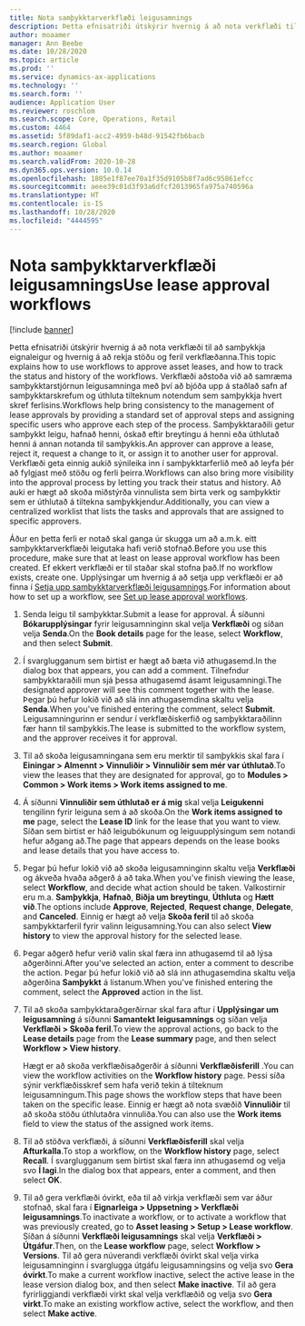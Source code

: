 ```yaml
---
title: Nota samþykktarverkflæði leigusamnings
description: Þetta efnisatriði útskýrir hvernig á að nota verkflæði til að samþykkja eignaleigur og hvernig á að rekja stöðu og feril verkflæðanna.
author: moaamer
manager: Ann Beebe
ms.date: 10/28/2020
ms.topic: article
ms.prod: ''
ms.service: dynamics-ax-applications
ms.technology: ''
ms.search.form: ''
audience: Application User
ms.reviewer: roschlom
ms.search.scope: Core, Operations, Retail
ms.custom: 4464
ms.assetid: 5f89daf1-acc2-4959-b48d-91542fb6bacb
ms.search.region: Global
ms.author: moaamer
ms.search.validFrom: 2020-10-28
ms.dyn365.ops.version: 10.0.14
ms.openlocfilehash: 1805e1f87ee70a1f35d9105b8f7ad6c95861efcc
ms.sourcegitcommit: aeee39c01d3f93a6dfcf2013965fa975a740596a
ms.translationtype: HT
ms.contentlocale: is-IS
ms.lasthandoff: 10/28/2020
ms.locfileid: "4444595"
---
```

# <a name="use-lease-approval-workflows"></a><span data-ttu-id="2bb7d-103">Nota samþykktarverkflæði leigusamnings</span><span class="sxs-lookup"><span data-stu-id="2bb7d-103">Use lease approval workflows</span></span>

[!include [banner](../includes/banner.md)]

<span data-ttu-id="2bb7d-104">Þetta efnisatriði útskýrir hvernig á að nota verkflæði til að samþykkja eignaleigur og hvernig á að rekja stöðu og feril verkflæðanna.</span><span class="sxs-lookup"><span data-stu-id="2bb7d-104">This topic explains how to use workflows to approve asset leases, and how to track the status and history of the workflows.</span></span> <span data-ttu-id="2bb7d-105">Verkflæði aðstoða við að samræma samþykktarstjórnun leigusamninga með því að bjóða upp á staðlað safn af samþykktarskrefum og úthluta tilteknum notendum sem samþykkja hvert skref ferlisins.</span><span class="sxs-lookup"><span data-stu-id="2bb7d-105">Workflows help bring consistency to the management of lease approvals by providing a standard set of approval steps and assigning specific users who approve each step of the process.</span></span> <span data-ttu-id="2bb7d-106">Samþykktaraðili getur samþykkt leigu, hafnað henni, óskað eftir breytingu á henni eða úthlutað henni á annan notanda til samþykkis.</span><span class="sxs-lookup"><span data-stu-id="2bb7d-106">An approver can approve a lease, reject it, request a change to it, or assign it to another user for approval.</span></span> <span data-ttu-id="2bb7d-107">Verkflæði geta einnig aukið sýnileika inn í samþykktarferlið með að leyfa þér að fylgjast með stöðu og ferli þeirra.</span><span class="sxs-lookup"><span data-stu-id="2bb7d-107">Workflows can also bring more visibility into the approval process by letting you track their status and history.</span></span> <span data-ttu-id="2bb7d-108">Að auki er hægt að skoða miðstýrða vinnulista sem birta verk og samþykktir sem er úthlutað á tiltekna samþykkjendur.</span><span class="sxs-lookup"><span data-stu-id="2bb7d-108">Additionally, you can view a centralized worklist that lists the tasks and approvals that are assigned to specific approvers.</span></span>

<span data-ttu-id="2bb7d-109">Áður en þetta ferli er notað skal ganga úr skugga um að a.m.k. eitt samþykktarverkflæði leigutaka hafi verið stofnað.</span><span class="sxs-lookup"><span data-stu-id="2bb7d-109">Before you use this procedure, make sure that at least on lease approval workflow has been created.</span></span> <span data-ttu-id="2bb7d-110">Ef ekkert verkflæði er til staðar skal stofna það.</span><span class="sxs-lookup"><span data-stu-id="2bb7d-110">If no workflow exists, create one.</span></span> <span data-ttu-id="2bb7d-111">Upplýsingar um hvernig á að setja upp verkflæði er að finna í [Setja upp samþykktarverkflæði leigusamnings](set-up-lease-wrkflw.md).</span><span class="sxs-lookup"><span data-stu-id="2bb7d-111">For information about how to set up a workflow, see [Set up lease approval workflows](set-up-lease-wrkflw.md).</span></span>

1. <span data-ttu-id="2bb7d-112">Senda leigu til samþykktar.</span><span class="sxs-lookup"><span data-stu-id="2bb7d-112">Submit a lease for approval.</span></span> <span data-ttu-id="2bb7d-113">Á síðunni **Bókarupplýsingar** fyrir leigusamninginn skal velja **Verkflæði** og síðan velja **Senda**.</span><span class="sxs-lookup"><span data-stu-id="2bb7d-113">On the **Book details** page for the lease, select **Workflow**, and then select **Submit**.</span></span>
2. <span data-ttu-id="2bb7d-114">Í svarglugganum sem birtist er hægt að bæta við athugasemd.</span><span class="sxs-lookup"><span data-stu-id="2bb7d-114">In the dialog box that appears, you can add a comment.</span></span> <span data-ttu-id="2bb7d-115">Tilnefndur samþykktaraðili mun sjá þessa athugasemd ásamt leigusamningi.</span><span class="sxs-lookup"><span data-stu-id="2bb7d-115">The designated approver will see this comment together with the lease.</span></span> <span data-ttu-id="2bb7d-116">Þegar þú hefur lokið við að slá inn athugasemdina skaltu velja **Senda**.</span><span class="sxs-lookup"><span data-stu-id="2bb7d-116">When you've finished entering the comment, select **Submit**.</span></span> <span data-ttu-id="2bb7d-117">Leigusamningurinn er sendur í verkflæðiskerfið og samþykktaraðilinn fær hann til samþykkis.</span><span class="sxs-lookup"><span data-stu-id="2bb7d-117">The lease is submitted to the workflow system, and the approver receives it for approval.</span></span>
3. <span data-ttu-id="2bb7d-118">Til að skoða leigusamningana sem eru merktir til samþykkis skal fara í **Einingar \> Almennt \> Vinnuliðir \> Vinnuliðir sem mér var úthlutað**.</span><span class="sxs-lookup"><span data-stu-id="2bb7d-118">To view the leases that they are designated for approval, go to **Modules \> Common \> Work items \> Work items assigned to me**.</span></span>
4. <span data-ttu-id="2bb7d-119">Á síðunni **Vinnuliðir sem úthlutað er á mig** skal velja **Leigukenni** tengilinn fyrir leiguna sem á að skoða.</span><span class="sxs-lookup"><span data-stu-id="2bb7d-119">On the **Work items assigned to me** page, select the **Lease ID** link for the lease that you want to view.</span></span> <span data-ttu-id="2bb7d-120">Síðan sem birtist er háð leigubókunum og leiguupplýsingum sem notandi hefur aðgang að.</span><span class="sxs-lookup"><span data-stu-id="2bb7d-120">The page that appears depends on the lease books and lease details that you have access to.</span></span>
5. <span data-ttu-id="2bb7d-121">Þegar þú hefur lokið við að skoða leigusamninginn skaltu velja **Verkflæði** og ákveða hvaða aðgerð á að taka.</span><span class="sxs-lookup"><span data-stu-id="2bb7d-121">When you've finish viewing the lease, select **Workflow**, and decide what action should be taken.</span></span> <span data-ttu-id="2bb7d-122">Valkostirnir eru m.a. **Samþykkja**, **Hafnað**, **Biðja um breytingu**, **Úthluta** og **Hætt við**.</span><span class="sxs-lookup"><span data-stu-id="2bb7d-122">The options include **Approve**, **Rejected**, **Request change**, **Delegate**, and **Canceled**.</span></span> <span data-ttu-id="2bb7d-123">Einnig er hægt að velja **Skoða feril** til að skoða samþykktarferil fyrir valinn leigusamning.</span><span class="sxs-lookup"><span data-stu-id="2bb7d-123">You can also select **View history** to view the approval history for the selected lease.</span></span>
6. <span data-ttu-id="2bb7d-124">Þegar aðgerð hefur verið valin skal færa inn athugasemd til að lýsa aðgerðinni.</span><span class="sxs-lookup"><span data-stu-id="2bb7d-124">After you've selected an action, enter a comment to describe the action.</span></span> <span data-ttu-id="2bb7d-125">Þegar þú hefur lokið við að slá inn athugasemdina skaltu velja aðgerðina **Samþykkt** á listanum.</span><span class="sxs-lookup"><span data-stu-id="2bb7d-125">When you've finished entering the comment, select the **Approved** action in the list.</span></span>
7. <span data-ttu-id="2bb7d-126">Til að skoða samþykktaraðgerðirnar skal fara aftur í **Upplýsingar um leigusamning** á síðunni **Samantekt leigusamnings** og síðan velja **Verkflæði \> Skoða feril**.</span><span class="sxs-lookup"><span data-stu-id="2bb7d-126">To view the approval actions, go back to the **Lease details** page from the **Lease summary** page, and then select **Workflow \> View history**.</span></span>

    <span data-ttu-id="2bb7d-127">Hægt er að skoða verkflæðisaðgerðir á síðunni **Verkflæðisferill** .</span><span class="sxs-lookup"><span data-stu-id="2bb7d-127">You can view the workflow activities on the **Workflow history** page.</span></span> <span data-ttu-id="2bb7d-128">Þessi síða sýnir verkflæðisskref sem hafa verið tekin á tilteknum leigusamningum.</span><span class="sxs-lookup"><span data-stu-id="2bb7d-128">This page shows the workflow steps that have been taken on the specific lease.</span></span> <span data-ttu-id="2bb7d-129">Einnig er hægt að nota svæðið **Vinnuliðir** til að skoða stöðu úthlutaðra vinnuliða.</span><span class="sxs-lookup"><span data-stu-id="2bb7d-129">You can also use the **Work items** field to view the status of the assigned work items.</span></span>

8. <span data-ttu-id="2bb7d-130">Til að stöðva verkflæði, á síðunni **Verkflæðisferill** skal velja **Afturkalla**.</span><span class="sxs-lookup"><span data-stu-id="2bb7d-130">To stop a workflow, on the **Workflow history** page, select **Recall**.</span></span> <span data-ttu-id="2bb7d-131">Í svarglugganum sem birtist skal færa inn athugasemd og velja svo **Í lagi**.</span><span class="sxs-lookup"><span data-stu-id="2bb7d-131">In the dialog box that appears, enter a comment, and then select **OK**.</span></span>
9. <span data-ttu-id="2bb7d-132">Til að gera verkflæði óvirkt, eða til að virkja verkflæði sem var áður stofnað, skal fara í **Eignarleiga \> Uppsetning \> Verkflæði leigusamnings**.</span><span class="sxs-lookup"><span data-stu-id="2bb7d-132">To inactivate a workflow, or to activate a workflow that was previously created, go to **Asset leasing \> Setup \> Lease workflow**.</span></span> <span data-ttu-id="2bb7d-133">Síðan á síðunni **Verkflæði leigusamnings** skal velja **Verkflæði \> Útgáfur**.</span><span class="sxs-lookup"><span data-stu-id="2bb7d-133">Then, on the **Lease workflow** page, select **Workflow \> Versions**.</span></span> <span data-ttu-id="2bb7d-134">Til að gera núverandi verkflæði óvirkt skal velja virka leigusamninginn í svarglugga útgáfu leigusamningsins og velja svo **Gera óvirkt**.</span><span class="sxs-lookup"><span data-stu-id="2bb7d-134">To make a current workflow inactive, select the active lease in the lease version dialog box, and then select **Make inactive**.</span></span> <span data-ttu-id="2bb7d-135">Til að gera fyrirliggjandi verkflæði virkt skal velja verkflæðið og velja svo **Gera virkt**.</span><span class="sxs-lookup"><span data-stu-id="2bb7d-135">To make an existing workflow active, select the workflow, and then select **Make active**.</span></span>
